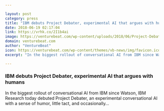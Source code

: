 ```yaml
---

layout: post
category: press
title: "IBM debuts Project Debater, experimental AI that argues with humans"
date: 2018-06-19 02:17:04
link: https://vrhk.co/2I1b4ai
image: https://venturebeat.com/wp-content/uploads/2018/06/Project-Debater-with-human-professional.jpg?fit=1200%2C800&strip=all
domain: venturebeat.com
author: "VentureBeat"
icon: https://venturebeat.com/wp-content/themes/vb-news/img/favicon.ico
excerpt: "In the biggest rollout of conversational AI from IBM since Watson, IBM Research today debuted Project Debater, an experimental conversational AI with a sense of humor, little tact, and occasionally…"

---
```


### IBM debuts Project Debater, experimental AI that argues with humans

In the biggest rollout of conversational AI from IBM since Watson, IBM Research today debuted Project Debater, an experimental conversational AI with a sense of humor, little tact, and occasionally…